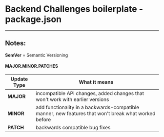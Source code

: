 # Backend Challenges boilerplate - package.json

--------------------------
## Notes:

__SemVer__ = Semantic Versioning

#### MAJOR.MINOR.PATCHES

Update Type | What it means
----------| -------------
__MAJOR__ | incompatible API changes, added changes that won't work with earlier versions
__MINOR__ | add functionality in a backwards-compatible manner, new features that won't break what worked before
__PATCH__ | backwards compatible bug fixes